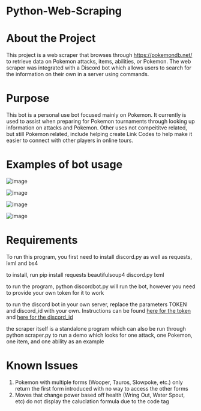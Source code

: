 # Python-Web-Scraping

# About the Project
This project is a web scraper that browses through https://pokemondb.net/ to retrieve data on Pokemon attacks, items, abilities, or Pokemon. The web scraper was integrated with a Discord bot which allows users to search for the information on their own in a server using commands.

# Purpose
This bot is a personal use bot focused mainly on Pokemon. It currently is used to assist when preparing for Pokemon tournaments through looking up information on attacks and Pokemon. Other uses not compeititve related, but still Pokemon related, include helping create Link Codes to help make it easier to connect with other players in online tours.

# Examples of bot usage

![image](https://user-images.githubusercontent.com/115382866/219090751-a8b44346-b90d-45e7-876f-0657fd32ee45.png)

![image](https://user-images.githubusercontent.com/115382866/219090771-dd2f2099-b1b9-4e03-ab58-5299efabcdd4.png)

![image](https://user-images.githubusercontent.com/115382866/219090797-d64ff860-a6cb-4200-a400-6a43cd689a97.png)

![image](https://user-images.githubusercontent.com/115382866/219090817-34214dba-f164-407f-acdc-3e5d0e632f33.png)

# Requirements
To run this program, you first need to install discord.py as well as requests, lxml and bs4

to install, run pip install requests beautifulsoup4 discord.py lxml

to run the program, python discordbot.py will run the bot, however you need to provide your own token for it to work

to run the discord bot in your own server, replace the parameters TOKEN and discord_id with your own. Instructions can be found [here for the token](https://www.writebots.com/discord-bot-token/#:~:text=at%20ALL%20COSTS!-,What%20is%20a%20Discord%20Bot%20Token%3F,in%20turn%20controls%20bot%20actions.) and [here for the discord_id](https://poshbot.readthedocs.io/en/latest/guides/backends/setup-discord-backend/#find-your-guild-id-server-id)

the scraper itself is a standalone program which can also be run through python scraper.py to run a demo which looks for one attack, one Pokemon, one item, and one ability as an example



# Known Issues
1. Pokemon with multiple forms (Wooper, Tauros, Slowpoke, etc.) only return the first form introduced with no way to access the other forms
2. Moves that change power based off health (Wring Out, Water Spout, etc) do not display the caluclation formula due to the code tag
